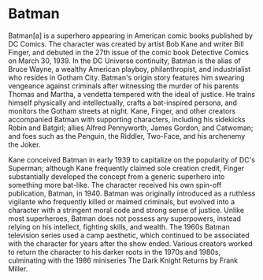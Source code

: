 # Batman

Batman[a] is a superhero appearing in American comic books published by DC Comics. The character was created by artist Bob Kane and writer Bill Finger, and debuted in the 27th issue of the comic book Detective Comics on March 30, 1939. In the DC Universe continuity, Batman is the alias of Bruce Wayne, a wealthy American playboy, philanthropist, and industrialist who resides in Gotham City. Batman's origin story features him swearing vengeance against criminals after witnessing the murder of his parents Thomas and Martha, a vendetta tempered with the ideal of justice. He trains himself physically and intellectually, crafts a bat-inspired persona, and monitors the Gotham streets at night. Kane, Finger, and other creators accompanied Batman with supporting characters, including his sidekicks Robin and Batgirl; allies Alfred Pennyworth, James Gordon, and Catwoman; and foes such as the Penguin, the Riddler, Two-Face, and his archenemy the Joker.

Kane conceived Batman in early 1939 to capitalize on the popularity of DC's Superman; although Kane frequently claimed sole creation credit, Finger substantially developed the concept from a generic superhero into something more bat-like. The character received his own spin-off publication, Batman, in 1940. Batman was originally introduced as a ruthless vigilante who frequently killed or maimed criminals, but evolved into a character with a stringent moral code and strong sense of justice. Unlike most superheroes, Batman does not possess any superpowers, instead relying on his intellect, fighting skills, and wealth. The 1960s Batman television series used a camp aesthetic, which continued to be associated with the character for years after the show ended. Various creators worked to return the character to his darker roots in the 1970s and 1980s, culminating with the 1986 miniseries The Dark Knight Returns by Frank Miller.
